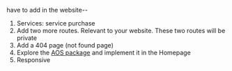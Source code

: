 
have to add in the website--
1. Services: service purchase
2. Add two more routes. Relevant to your website. These two routes will be private
3. Add a 404 page (not found page)
4. Explore the [AOS package](https://www.npmjs.com/package/aos) and implement it in the Homepage
5. Responsive
